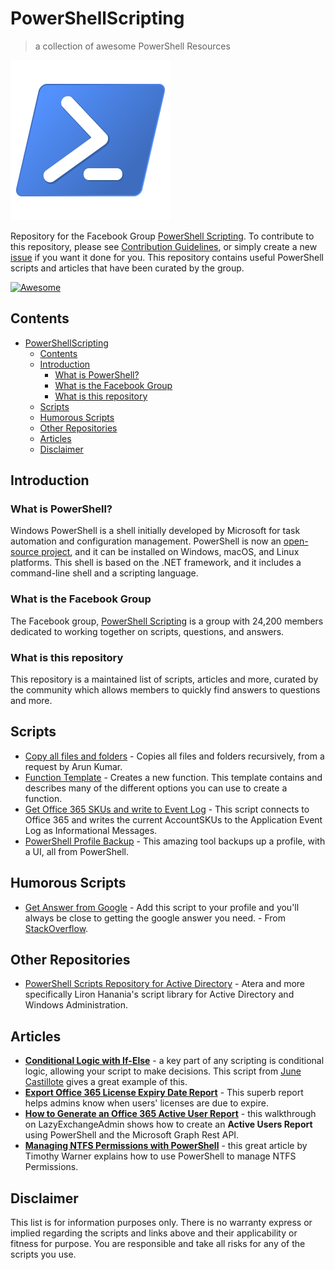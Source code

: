 # PowerShellScripting
> a collection of awesome PowerShell Resources

![PowershellLogo](img/PowershellLogo.png)

Repository for the Facebook Group [PowerShell Scripting](https://www.facebook.com/groups/169862746384097/?fref=nf). To contribute to this repository, please see [Contribution Guidelines](CONTRIBUTING.md), or simply create a new [issue](https://github.com/nickbeau/PowerShellScripting/issues/new/choose) if you want it done for you. This repository contains useful PowerShell scripts and articles that have been curated by the group.

[![Awesome](https://awesome.re/badge.svg)](https://awesome.re)

## Contents
- [PowerShellScripting](#powershellscripting)
  - [Contents](#contents)
  - [Introduction](#introduction)
    - [What is PowerShell?](#what-is-powershell)
    - [What is the Facebook Group](#what-is-the-facebook-group)
    - [What is this repository](#what-is-this-repository)
  - [Scripts](#scripts)
  - [Humorous Scripts](#humorous-scripts)
  - [Other Repositories](#other-repositories)
  - [Articles](#articles)
  - [Disclaimer](#disclaimer)

## Introduction
### What is PowerShell?
Windows PowerShell is a shell initially developed by Microsoft for task automation and configuration management. PowerShell is now an [open-source project](https://github.com/PowerShell/PowerShell), and it can be installed on Windows, macOS, and Linux platforms. This shell is based on the .NET framework, and it includes a command-line shell and a scripting language.

### What is the Facebook Group
The Facebook group, [PowerShell Scripting](https://www.facebook.com/groups/169862746384097/?fref=nf) is a group with 24,200 members dedicated to working together on scripts, questions, and answers.

### What is this repository
This repository is a maintained list of scripts, articles and more, curated by the community which allows members to quickly find answers to questions and more.

## Scripts
* [Copy all files and folders](scripts/copyAllfilesandfolders.ps1) - Copies all files and folders recursively, from a request by Arun Kumar.
* [Function Template](scripts/functiontemplate.ps1) - Creates a new function. This template contains and describes many of the different options you can use to create a function.
* [Get Office 365 SKUs and write to Event Log](scripts/writeMsolSkuToEventlog.ps1) - This script connects to Office 365 and writes the current AccountSKUs to the Application Event Log as Informational Messages.
* [PowerShell Profile Backup](https://github.com/01000001-01001110/PowershellProfileBackup) - This amazing tool backups up a profile, with a UI, all from PowerShell.

## Humorous Scripts
* [Get Answer from Google](scripts/googlefunction.ps1) - Add this script to your profile and you'll always be close to getting the google answer you need. - From [StackOverflow](https://stackoverflow.com/questions/32703483/get-google-search-results-via-powershell).

## Other Repositories
* [PowerShell Scripts Repository for Active Directory](https://support.atera.com/hc/en-us/articles/221113188-PowerShell-Scripts-Repository-for-Active-Directory?mobile_site=true&fbclid=IwAR2IhxgJgaUbh9xiWwnbSXqJXKmJ3eR0lo374XitW4x1IZsXGWyYeyKGlSI) - Atera and more specifically Liron Hanania's script library for Active Directory and Windows Administration.

## Articles
* **[Conditional Logic with If-Else](https://adamtheautomator.com/powershell-if-else/?fbclid=IwAR0-8E1XlJPzKZ8pq_74-Mauz2QhJoWXRk_DN2oMovgb0SLUAueMFInSkEE)** - a key part of any scripting is conditional logic, allowing your script to make decisions. This script from [June Castillote](https://junecastillote.github.io/) gives a great example of this.
* **[Export Office 365 License Expiry Date Report](https://o365reports.com/2020/03/04/export-office-365-license-expiry-date-report-powershell/)** - This superb report helps admins know when users' licenses are due to expire. 
* **[How to Generate an Office 365 Active User Report](https://www.lazyexchangeadmin.com/generate-office365-active-user-report/?fbclid=IwAR0xAY1GwGM5NXHBo8EhJaax1m5EVf8weIijZoqyMFcOSSVnp62DOXeJvAw)** - this walkthrough on LazyExchangeAdmin shows how to create an **Active Users Report** using PowerShell and the Microsoft Graph Rest API.
* **[Managing NTFS Permissions with PowerShell](https://4sysops.com/archives/managing-ntfs-permissions-with-powershell/?fbclid=IwAR2IPkYFIU-315lvDLY74GvNn4Xo7gNWP7Yi7tfBBsXCvw_cKToKicwlv_Y)** - this great article by Timothy Warner explains how to use PowerShell to manage NTFS Permissions.



## Disclaimer
This list is for information purposes only. There is no warranty express or implied regarding the scripts and links above and their applicability or fitness for purpose. You are responsible and take all risks for any of the scripts you use.